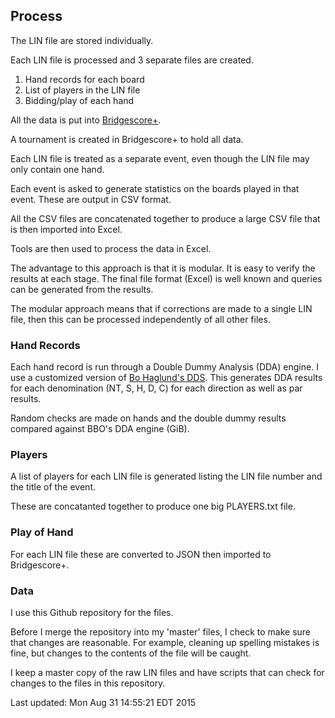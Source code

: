 ## Process

The LIN file are stored individually.

Each LIN file is processed and 3 separate files are created.

1. Hand records for each board
2. List of players in the LIN file
3. Bidding/play of each hand

All the data is put into [Bridgescore+](http://www.bridgescoreplus.com).

A tournament is created in Bridgescore+ to hold all data.

Each LIN file is treated as a separate event, even though the LIN file may only contain one hand.

Each event is asked to generate statistics on the boards played in that event. These are output in CSV format.

All the CSV files are concatenated together to produce a large CSV file that is then imported into Excel.

Tools are then used to process the data in Excel.

The advantage to this approach is that it is modular. It is easy to verify the results at each stage. The final file format (Excel) is well known and queries can be generated from the results.

The modular approach means that if corrections are made to a single LIN file, then this can be processed independently of all other files.

### Hand Records

Each hand record is run through a Double Dummy Analysis (DDA) engine.
I use a customized version of 
[Bo Haglund's DDS](http://privat.bahnhof.se/wb758135/).
This generates DDA results for each denomination (NT, S, H, D, C) for each direction as well as par results.

Random checks are made on hands and the double dummy results compared against BBO's DDA engine (GiB).

### Players
A list of players for each LIN file is generated listing the LIN file number and the title of the event.

These are concatanted together to produce one big PLAYERS.txt file.

### Play of Hand
For each LIN file these are converted to JSON then imported to Bridgescore+.

### Data
I use this Github repository for the files.

Before I merge the repository into my 'master' files, I check to make sure that changes are reasonable.
For example, cleaning up spelling mistakes is fine, but changes to the contents of the file will be caught.

I keep a master copy of the raw LIN files and have scripts that can check for changes to the files in this repository.

Last updated:
Mon Aug 31 14:55:21 EDT 2015
